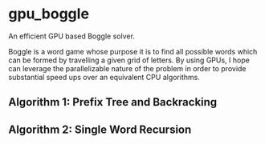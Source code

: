# gpu_boggle

An efficient GPU based Boggle solver. 

Boggle is a word game whose purpose it is to find all possible words which can be formed by travelling a given grid of letters. By using GPUs, I hope can leverage the parallelizable nature of the problem in order to provide substantial speed ups over an equivalent CPU algorithms.

## Algorithm 1: Prefix Tree and Backracking

## Algorithm 2: Single Word Recursion
